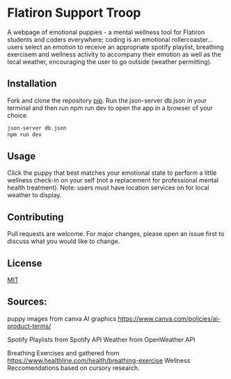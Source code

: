 # Flatiron Support Troop

A webpage of emotional puppies - a mental wellness tool for Flatiron students and coders everywhere; coding is an emotional rollercoaster... 
users select an emotion to receive an appropriate spotify playlist, breathing exercisem and wellness activity to accompany their emotion as well as the local weather, encouraging the user  to go outside (weather permitting).   

## Installation

Fork and clone the repository [pip](https://github.com/vautre/fist-project).
Run the json-server db.json in your terminal and then run npm run dev to open the app in a browser of your choice. 

```bash
json-server db.json
npm run dev 
```

## Usage

Click the puppy that best matches your emotional state to perform a little wellness check-in on your self (not a replacement for professional mental health treatment). Note: users must have location services on for local weather to display. 

## Contributing

Pull requests are welcome. For major changes, please open an issue first
to discuss what you would like to change.

## License

[MIT](LICENSE)

## Sources: 
puppy images from canva AI graphics 
https://www.canva.com/policies/ai-product-terms/

Spotify Playlists from Spotify API
Weather from OpenWeather API

Breathing Exercises and gathered from https://www.healthline.com/health/breathing-exercise
Wellness Reccomendations based on cursory research. 
